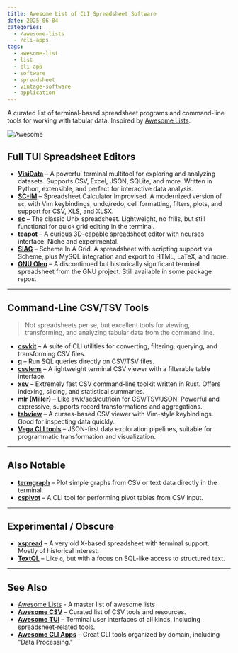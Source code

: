 ```yaml
---
title: Awesome List of CLI Spreadsheet Software
date: 2025-06-04
categories:
  - /awesome-lists
  - /cli-apps
tags:
  - awesome-list
  - list
  - cli-app
  - software
  - spreadsheet
  - vintage-software
  - application
---
```


A curated list of terminal-based spreadsheet programs and command-line tools for working with tabular data. Inspired by [Awesome Lists](https://awesome.re). 

![Awesome](https://awesome.re/badge.svg)

## Full TUI Spreadsheet Editors

* **[VisiData](https://www.visidata.org/)** – A powerful terminal multitool for exploring and analyzing datasets. Supports CSV, Excel, JSON, SQLite, and more. Written in Python, extensible, and perfect for interactive data analysis.
* **[SC-IM](https://github.com/andmarti1424/sc-im)** – Spreadsheet Calculator Improvised. A modernized version of `sc`, with Vim keybindings, undo/redo, cell formatting, filters, plots, and support for CSV, XLS, and XLSX.
* **[sc](https://en.wikipedia.org/wiki/Sc_(spreadsheet_calculator))** – The classic Unix spreadsheet. Lightweight, no frills, but still functional for quick grid editing in the terminal.
* **[teapot](https://github.com/museoa/teapot?tab=readme-ov-file)** – A curious 3D-capable spreadsheet editor with ncurses interface. Niche and experimental.
* **[SIAG](https://www.siag.nu/siag/)** – Scheme In A Grid. A spreadsheet with scripting support via Scheme, plus MySQL integration and export to HTML, LaTeX, and more.
* **[GNU Oleo](https://www.gnu.org/software/oleo/)** – A discontinued but historically significant terminal spreadsheet from the GNU project. Still available in some package repos.

---

## Command-Line CSV/TSV Tools

> Not spreadsheets per se, but excellent tools for viewing, transforming, and analyzing tabular data from the command line.

* **[csvkit](https://github.com/wireservice/csvkit)** – A suite of CLI utilities for converting, filtering, querying, and transforming CSV files.
* **[q](https://github.com/harelba/q)** – Run SQL queries directly on CSV/TSV files.
* **[csvlens](https://github.com/YS-L/csvlens)** – A lightweight terminal CSV viewer with a filterable table interface.
* **[xsv](https://github.com/BurntSushi/xsv)** – Extremely fast CSV command-line toolkit written in Rust. Offers indexing, slicing, and statistical summaries.
* **[mlr (Miller)](https://github.com/johnkerl/miller)** – Like awk/sed/cut/join for CSV/TSV/JSON. Powerful and expressive, supports record transformations and aggregations.
* **[tabview](https://github.com/TabViewer/tabview)** – A curses-based CSV viewer with Vim-style keybindings. Good for inspecting data quickly.
* **[Vega CLI tools](https://vega.github.io/vega/)** – JSON-first data exploration pipelines, suitable for programmatic transformation and visualization.

---

## Also Notable

* **[termgraph](https://github.com/mkaz/termgraph)** – Plot simple graphs from CSV or text data directly in the terminal.
* **[cspivot](https://github.com/maxharlow/csvpivot)** – A CLI tool for performing pivot tables from CSV input.

---

## Experimental / Obscure

* **[xspread](https://github.com/xspread/xspreadgui)** – A very old X-based spreadsheet with terminal support. Mostly of historical interest.
* **[TextQL](https://github.com/dinedal/textql)** – Like `q`, but with a focus on SQL-like access to structured text.

---

## See Also

* [Awesome Lists](https://awesome.re) - A master list of awesome lists
* **[Awesome CSV](https://github.com/secretGeek/awesomeCSV)** – Curated list of CSV tools and resources.
* **[Awesome TUI](https://github.com/rothgar/awesome-tuis)** – Terminal user interfaces of all kinds, including spreadsheet-related tools.
* **[Awesome CLI Apps](https://github.com/agarrharr/awesome-cli-apps)** – Great CLI tools organized by domain, including "Data Processing."

